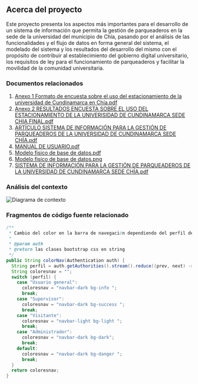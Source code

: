 ## Acerca del proyecto

Este proyecto presenta los aspectos más importantes para el desarrollo de un sistema de información que permita la gestión de parqueaderos en la sede de la universidad del municipio de Chía, pasando por el
análisis de las funcionalidades y el flujo de datos en forma general del sistema, el modelado del sistema y los resultados del desarrollo del mismo con el propósito de contribuir al establecimiento del gobierno digital universitario, los requisitos de ley para el funcionamiento de parqueaderos y facilitar la movilidad de la comunidad universitaria.

### Documentos relacionados

1. [Anexo 1 Formato de encuesta sobre el uso del estacionamiento de la universidad de Cundinamarca en Chía.pdf](src/Anexo%201%20Formato%20de%20encuesta%20sobre%20el%20uso%20del%20estacionamiento%20de%20la%20universidad%20de%20Cundinamarca%20en%20Ch%C3%ADa.pdf)
2. [Anexo 2 RESULTADOS ENCUESTA SOBRE EL USO DEL ESTACIONAMIENTO DE LA UNIVERISIDAD DE CUNDINAMARCA SEDE CHIA FINAL.pdf](src/Anexo%202%20RESULTADOS%20ENCUESTA%20SOBRE%20EL%20USO%20DEL%20ESTACIONAMIENTO%20DE%20LA%20UNIVERISIDAD%20DE%20CUNDINAMARCA%20SEDE%20CHIA%20FINAL.pdf)
3. [ARTÍCULO SISTEMA DE INFORMACIÓN PARA LA GESTIÓN DE PARQUEADEROS DE LA UNIVERSIDAD DE CUNDINAMARCA SEDE CHÍA.pdf](src/ART%C3%8DCULO%20SISTEMA%20DE%20INFORMACI%C3%93N%20PARA%20LA%20GESTI%C3%93N%20DE%20PARQUEADEROS%20DE%20LA%20UNIVERSIDAD%20DE%20CUNDINAMARCA%20SEDE%20CH%C3%8DA.pdf)
4. [MANUAL DE USUARIO.pdf](src/MANUAL%20DE%20USUARIO.pdf)
5. [Modelo fisico de base de datos.pdf](src/Modelo%20fisico%20de%20base%20de%20datos.pdf)
6. [Modelo fisico de base de datos.png](src/Modelo%20fisico%20de%20base%20de%20datos.png)
7. [SISTEMA DE INFORMACIÓN PARA LA GESTIÓN DE PARQUEADEROS DE LA UNIVERSIDAD DE CUNDINAMARCA SEDE CHÍA.pdf](src/SISTEMA%20DE%20INFORMACI%C3%93N%20PARA%20LA%20GESTI%C3%93N%20DE%20PARQUEADEROS%20DE%20LA%20UNIVERSIDAD%20DE%20CUNDINAMARCA%20SEDE%20CH%C3%8DA.pdf)

### Análisis del contexto

![Diagrama de contexto](img/analisis/Diagrama%20de%20an%C3%A1lisis%20de%20nivel%200(de%20contexto).png)

### Fragmentos de código fuente relacionado

``` Java
/**
 * Cambio del color en la barra de navegación dependiendo del perfil de usuario
 * 
 * @param auth
 * @return las clases bootstrap css en string
 */
public String colorNav(Authentication auth) {
  String perfil = auth.getAuthorities().stream().reduce((prev, next) -> next).get().getAuthority();
  String coloresnav = "";
  switch (perfil) {
    case "Usuario general":
      coloresnav = "navbar-dark bg-info ";
      break;
    case "Supervisor":
      coloresnav = "navbar-dark bg-success ";
      break;
    case "Visitante":
      coloresnav = "navbar-light bg-light ";
      break;
    case "Administrador":
      coloresnav = "navbar-dark bg-dark";
      break;
    default:
      coloresnav = "navbar-dark bg-danger ";
      break;
  }
  return coloresnav;
}
```

